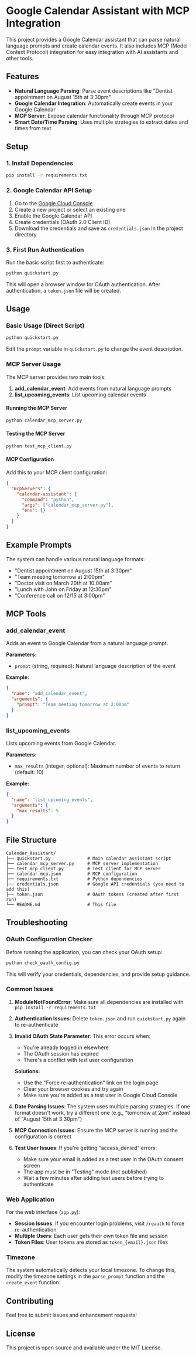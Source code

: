 # Google Calendar Assistant with MCP Integration

This project provides a Google Calendar assistant that can parse natural language prompts and create calendar events. It also includes MCP (Model Context Protocol) integration for easy integration with AI assistants and other tools.

## Features

- **Natural Language Parsing**: Parse event descriptions like "Dentist appointment on August 15th at 3:30pm"
- **Google Calendar Integration**: Automatically create events in your Google Calendar
- **MCP Server**: Expose calendar functionality through MCP protocol
- **Smart Date/Time Parsing**: Uses multiple strategies to extract dates and times from text

## Setup

### 1. Install Dependencies

```bash
pip install -r requirements.txt
```

### 2. Google Calendar API Setup

1. Go to the [Google Cloud Console](https://console.cloud.google.com/)
2. Create a new project or select an existing one
3. Enable the Google Calendar API
4. Create credentials (OAuth 2.0 Client ID)
5. Download the credentials and save as `credentials.json` in the project directory

### 3. First Run Authentication

Run the basic script first to authenticate:

```bash
python quickstart.py
```

This will open a browser window for OAuth authentication. After authentication, a `token.json` file will be created.

## Usage

### Basic Usage (Direct Script)

```bash
python quickstart.py
```

Edit the `prompt` variable in `quickstart.py` to change the event description.

### MCP Server Usage

The MCP server provides two main tools:

1. **add_calendar_event**: Add events from natural language prompts
2. **list_upcoming_events**: List upcoming calendar events

#### Running the MCP Server

```bash
python calendar_mcp_server.py
```

#### Testing the MCP Server

```bash
python test_mcp_client.py
```

#### MCP Configuration

Add this to your MCP client configuration:

```json
{
  "mcpServers": {
    "calendar-assistant": {
      "command": "python",
      "args": ["calendar_mcp_server.py"],
      "env": {}
    }
  }
}
```

## Example Prompts

The system can handle various natural language formats:

- "Dentist appointment on August 15th at 3:30pm"
- "Team meeting tomorrow at 2:00pm"
- "Doctor visit on March 20th at 10:00am"
- "Lunch with John on Friday at 12:30pm"
- "Conference call on 12/15 at 3:00pm"

## MCP Tools

### add_calendar_event

Adds an event to Google Calendar from a natural language prompt.

**Parameters:**
- `prompt` (string, required): Natural language description of the event

**Example:**
```json
{
  "name": "add_calendar_event",
  "arguments": {
    "prompt": "Team meeting tomorrow at 2:00pm"
  }
}
```

### list_upcoming_events

Lists upcoming events from Google Calendar.

**Parameters:**
- `max_results` (integer, optional): Maximum number of events to return (default: 10)

**Example:**
```json
{
  "name": "list_upcoming_events",
  "arguments": {
    "max_results": 5
  }
}
```

## File Structure

```
Calender_Assistant/
├── quickstart.py              # Main calendar assistant script
├── calendar_mcp_server.py     # MCP server implementation
├── test_mcp_client.py         # Test client for MCP server
├── calendar-mcp.json          # MCP configuration
├── requirements.txt           # Python dependencies
├── credentials.json           # Google API credentials (you need to add this)
├── token.json                 # OAuth tokens (created after first run)
└── README.md                  # This file
```

## Troubleshooting

### OAuth Configuration Checker

Before running the application, you can check your OAuth setup:

```bash
python check_oauth_config.py
```

This will verify your credentials, dependencies, and provide setup guidance.

### Common Issues

1. **ModuleNotFoundError**: Make sure all dependencies are installed with `pip install -r requirements.txt`

2. **Authentication Issues**: Delete `token.json` and run `quickstart.py` again to re-authenticate

3. **Invalid OAuth State Parameter**: This error occurs when:
   - You're already logged in elsewhere
   - The OAuth session has expired
   - There's a conflict with test user configuration
   
   **Solutions:**
   - Use the "Force re-authentication" link on the login page
   - Clear your browser cookies and try again
   - Make sure you're added as a test user in Google Cloud Console

4. **Date Parsing Issues**: The system uses multiple parsing strategies. If one format doesn't work, try a different one (e.g., "tomorrow at 2pm" instead of "August 15th at 3:30pm")

5. **MCP Connection Issues**: Ensure the MCP server is running and the configuration is correct

6. **Test User Issues**: If you're getting "access_denied" errors:
   - Make sure your email is added as a test user in the OAuth consent screen
   - The app must be in "Testing" mode (not published)
   - Wait a few minutes after adding test users before trying to authenticate

### Web Application

For the web interface (`app.py`):

- **Session Issues**: If you encounter login problems, visit `/reauth` to force re-authentication
- **Multiple Users**: Each user gets their own token file and session
- **Token Files**: User tokens are stored as `token_{email}.json` files

### Timezone

The system automatically detects your local timezone. To change this, modify the timezone settings in the `parse_prompt` function and the `create_event` function.

## Contributing

Feel free to submit issues and enhancement requests!

## License

This project is open source and available under the MIT License. 
